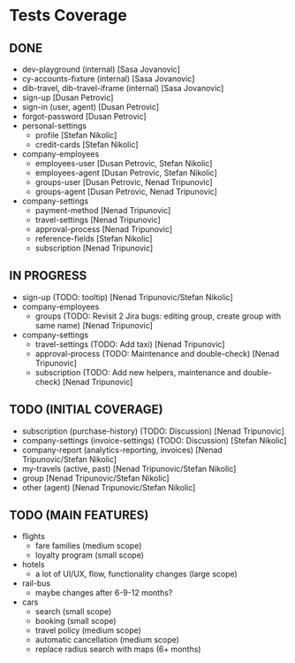 # Tests Coverage

## DONE

- dev-playground (internal) [Sasa Jovanovic]
- cy-accounts-fixture (internal) [Sasa Jovanovic]
- dib-travel, dib-travel-iframe (internal) [Sasa Jovanovic]
- sign-up [Dusan Petrovic]
- sign-in (user, agent) [Dusan Petrovic]
- forgot-password [Dusan Petrovic]
- personal-settings
  - profile [Stefan Nikolic]
  - credit-cards [Stefan Nikolic]
- company-employees
  - employees-user [Dusan Petrovic, Stefan Nikolic]
  - employees-agent [Dusan Petrovic, Stefan Nikolic]
  - groups-user [Dusan Petrovic, Nenad Tripunovic]
  - groups-agent [Dusan Petrovic, Nenad Tripunovic]
- company-settings
  - payment-method [Nenad Tripunovic]
  - travel-settings [Nenad Tripunovic]
  - approval-process [Nenad Tripunovic]
  - reference-fields [Stefan Nikolic]
  - subscription [Nenad Tripunovic]

## IN PROGRESS

- sign-up (TODO: tooltip) [Nenad Tripunovic/Stefan Nikolic]
- company-employees
  - groups (TODO: Revisit 2 Jira bugs: editing group, create group with same name) [Nenad Tripunovic]
- company-settings
  - travel-settings (TODO: Add taxi) [Nenad Tripunovic]
  - approval-process (TODO: Maintenance and double-check) [Nenad Tripunovic]
  - subscription (TODO: Add new helpers, maintenance and double-check) [Nenad Tripunovic]

## TODO (INITIAL COVERAGE)

- subscription (purchase-history) (TODO: Discussion) [Nenad Tripunovic]
- company-settings (invoice-settings) (TODO: Discussion) [Stefan Nikolic]
- company-report (analytics-reporting, invoices) [Nenad Tripunovic/Stefan Nikolic]
- my-travels (active, past) [Nenad Tripunovic/Stefan Nikolic]
- group [Nenad Tripunovic/Stefan Nikolic]
- other (agent) [Nenad Tripunovic/Stefan Nikolic]

## TODO (MAIN FEATURES)

- flights
  - fare families (medium scope)
  - loyalty program (small scope)
- hotels
  - a lot of UI/UX, flow, functionality changes (large scope)
- rail-bus
  - maybe changes after 6-9-12 months?
- cars
  - search (small scope)
  - booking (small scope)
  - travel policy (medium scope)
  - automatic cancellation (medium scope)
  - replace radius search with maps (6+ months)
